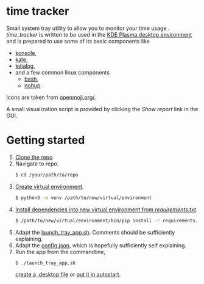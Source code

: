 # time tracker

Small system tray utility to allow you to monitor your time usage
. *time_tracker* is written to be used in the
[KDE Plasma desktop environment](https://kde.org) and is
prepared to use some of its basic components like

*   [konsole](https://konsole.kde.org/),
*   [kate](https://kde.org/applications/utilities/org.kde.kate),
*   [kdialog](https://kde.org/applications/utilities/org.kde.kdialog),
*   and a few common linux components
    *   [bash](https://www.gnu.org/software/bash/bash.html),
    *   [nohup](https://www.gnu.org/software/coreutils/manual/coreutils.html#nohup-invocation).

Icons are taken from [openmoji.org/](https://openmoji.org).

A small visualization script is provided by clicking the *Show report* link
 in the GUI.

# Getting started

1.  [Clone the repo](
        https://help.github.com/en/github/creating-cloning-and-archiving-repositories/cloning-a-repository
    )
1.  Navigate to repo.
    ```bash
    $ cd /your/path/to/repo
    ```
1.  [Create virtual environment](
        https://docs.python.org/3/library/venv.html#creating-virtual-environments
    ).
    ```bash
    $ python3 -m venv /path/to/new/virtual/environment
    ```
1.  [Install dependencies into new virtual environment from *requirements.txt*](
        https://pip.pypa.io/en/stable/user_guide/#requirements-files
    ).
    ```bash
    $ /path/to/new/virtual/environment/bin/pip install -r requirements.txt
    ```
1.  Adapt the [launch_tray_app.sh](launch_tray_app.sh). Comments should be
    sufficiently explaining.
1.  Adapt the [config.json](config.json), which is hopefully sufficiently
    self explaining.
1.  Run the app from the commandline,
    ```bash
    $ ./launch_tray_app.sh
    ```
    [create a .desktop file](
        https://wiki.archlinux.org/index.php/Desktop_entries#File_example
    ) or [put it in autostart](
        https://wiki.archlinux.org/index.php/Autostart_applications
    ).
